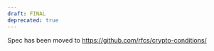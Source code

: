 ```yaml
---
draft: FINAL
deprecated: true
---
```

Spec has been moved to https://github.com/rfcs/crypto-conditions/